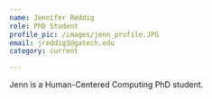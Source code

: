 ```yaml
---
name: Jennifer Reddig
role: PhD Student
profile_pic: /images/jenn_profile.JPG
email: jreddig3@gatech.edu
category: current

---
```


Jenn is a Human-Centered Computing PhD student.
